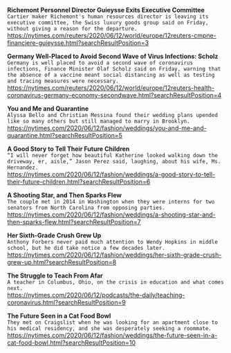 **Richemont Personnel Director Guieysse Exits Executive Committee**\
`Cartier maker Richemont's human resources director is leaving its executive committee, the Swiss luxury goods group said on Friday, without giving a reason for the departure.`\
https://nytimes.com/reuters/2020/06/12/world/europe/12reuters-cmpne-financiere-guieysse.html?searchResultPosition=3

**Germany Well-Placed to Avoid Second Wave of Virus Infections: Scholz**\
`Germany is well placed to avoid a second wave of coronavirus infections, Finance Minister Olaf Scholz said on Friday, warning that the absence of a vaccine meant social distancing as well as testing and tracing measures were necessary.`\
https://nytimes.com/reuters/2020/06/12/world/europe/12reuters-health-coronavirus-germany-economy-secondwave.html?searchResultPosition=4

**You and Me and Quarantine**\
`Alyssa Bello and Christian Messina found their wedding plans upended like so many others but still managed to marry in Brooklyn.`\
https://nytimes.com/2020/06/12/fashion/weddings/you-and-me-and-quarantine.html?searchResultPosition=5

**A Good Story to Tell Their Future Children**\
`“I will never forget how beautiful Katherine looked walking down the driveway, er, aisle,” Jason Perez said, laughing, about his wife, Ms. Hernandez.`\
https://nytimes.com/2020/06/12/fashion/weddings/a-good-story-to-tell-their-future-children.html?searchResultPosition=6

**A Shooting Star, and Then Sparks Flew**\
`The couple met in 2014 in Washington when they were interns for two senators from North Carolina from opposing parties.`\
https://nytimes.com/2020/06/12/fashion/weddings/a-shooting-star-and-then-sparks-flew.html?searchResultPosition=7

**Her Sixth-Grade Crush Grew Up**\
`Anthony Forbers never paid much attention to Wendy Hopkins in middle school, but he did take notice a few decades later.`\
https://nytimes.com/2020/06/12/fashion/weddings/her-sixth-grade-crush-grew-up.html?searchResultPosition=8

**The Struggle to Teach From Afar**\
`A teacher in Columbus, Ohio, on the crisis in education and what comes next.`\
https://nytimes.com/2020/06/12/podcasts/the-daily/teaching-coronavirus.html?searchResultPosition=9

**The Future Seen in a Cat Food Bowl**\
`They met on Craigslist when he was looking for an apartment close to his medical residency, and she was desperately seeking a roommate.`\
https://nytimes.com/2020/06/12/fashion/weddings/the-future-seen-in-a-cat-food-bowl.html?searchResultPosition=10

